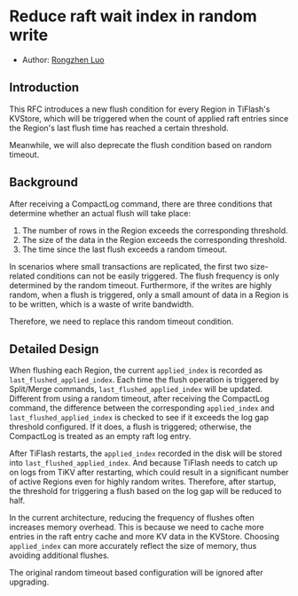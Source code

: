 # Reduce raft wait index in random write

- Author: [Rongzhen Luo](https://github.com/CalvinNeo)

## Introduction

This RFC introduces a new flush condition for every Region in TiFlash's KVStore, which will be triggered when the count of applied raft entries since the Region's last flush time has reached a certain threshold.

Meanwhile, we will also deprecate the flush condition based on random timeout.

## Background

After receiving a CompactLog command, there are three conditions that determine whether an actual flush will take place: 

1. The number of rows in the Region exceeds the corresponding threshold.
2. The size of the data in the Region exceeds the corresponding threshold.
3. The time since the last flush exceeds a random timeout.

In scenarios where small transactions are replicated, the first two size-related conditions can not be easily triggered. The flush frequency is only determined by the random timeout. Furthermore, if the writes are highly random, when a flush is triggered, only a small amount of data in a Region is to be written, which is a waste of write bandwidth.

Therefore, we need to replace this random timeout condition.

## Detailed Design

When flushing each Region, the current `applied_index` is recorded as `last_flushed_applied_index`. Each time the flush operation is triggered by Split/Merge commands, `last_flushed_applied_index` will be updated. Different from using a random timeout, after receiving the CompactLog command, the difference between the corresponding `applied_index` and `last_flushed_applied_index` is checked to see if it exceeds the log gap threshold configured. If it does, a flush is triggered; otherwise, the CompactLog is treated as an empty raft log entry.

After TiFlash restarts, the `applied_index` recorded in the disk will be stored into `last_flushed_applied_index`. And because TiFlash needs to catch up on logs from TiKV after restarting, which could result in a significant number of active Regions even for highly random writes. Therefore, after startup, the threshold for triggering a flush based on the log gap will be reduced to half.

In the current architecture, reducing the frequency of flushes often increases memory overhead. This is because we need to cache more entries in the raft entry cache and more KV data in the KVStore. Choosing `applied_index` can more accurately reflect the size of memory, thus avoiding additional flushes.

The original random timeout based configuration will be ignored after upgrading.